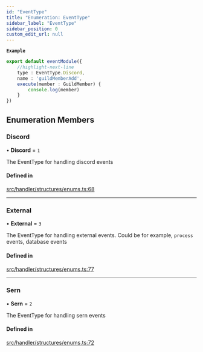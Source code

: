 ```yaml
---
id: "EventType"
title: "Enumeration: EventType"
sidebar_label: "EventType"
sidebar_position: 0
custom_edit_url: null
---
```


**`Example`**

```ts
export default eventModule({
    //highlight-next-line
    type : EventType.Discord,
    name : 'guildMemberAdd',
    execute(member : GuildMember) {
        console.log(member)
    }
})
```

## Enumeration Members

### Discord

• **Discord** = ``1``

The EventType for handling discord events

#### Defined in

[src/handler/structures/enums.ts:68](https://github.com/sern-handler/handler/blob/9b7ad2c/src/handler/structures/enums.ts#L68)

___

### External

• **External** = ``3``

The EventType for handling external events.
Could be for example, `process` events, database events

#### Defined in

[src/handler/structures/enums.ts:77](https://github.com/sern-handler/handler/blob/9b7ad2c/src/handler/structures/enums.ts#L77)

___

### Sern

• **Sern** = ``2``

The EventType for handling sern events

#### Defined in

[src/handler/structures/enums.ts:72](https://github.com/sern-handler/handler/blob/9b7ad2c/src/handler/structures/enums.ts#L72)
